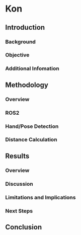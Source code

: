 # Kon

## Introduction

### Background

### Objective

### Additional Infomation

## Methodology

### Overview

### ROS2

### Hand/Pose Detection

### Distance Calculation

## Results

### Overview

### Discussion

### Limitations and Implications

### Next Steps

## Conclusion

